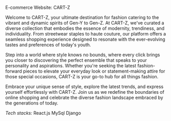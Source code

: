 E-commerce Website: CART-Z

Welcome to CART-Z, your ultimate destination for fashion catering to the vibrant and dynamic spirits of Gen-Y to Gen-Z. At CART-Z, we've curated a diverse collection that embodies the essence of modernity, trendiness, and individuality. From streetwear staples to haute couture, our platform offers a seamless shopping experience designed to resonate with the ever-evolving tastes and preferences of today's youth.

Step into a world where style knows no bounds, where every click brings you closer to discovering the perfect ensemble that speaks to your personality and aspirations. Whether you're seeking the latest fashion-forward pieces to elevate your everyday look or statement-making attire for those special occasions, CART-Z is your go-to hub for all things fashion.

Embrace your unique sense of style, explore the latest trends, and express yourself effortlessly with CART-Z. Join us as we redefine the boundaries of online shopping and celebrate the diverse fashion landscape embraced by the generations of today.

_Tech stacks:_
React.js
MySql
Django
